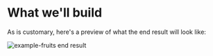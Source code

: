 # What we'll build

As is customary, here's a preview of what the end result will look like:

![example-fruits end result](https://s3.amazonaws.com/api.lampix.co/lampixjs-v1.x.x-docs/step-by-step-app__what-we-build.jpg)
